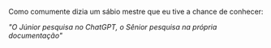 Como comumente dizia um sábio mestre que eu tive a chance de conhecer:

*"O Júnior pesquisa no ChatGPT, o Sênior pesquisa na própria documentação"*
